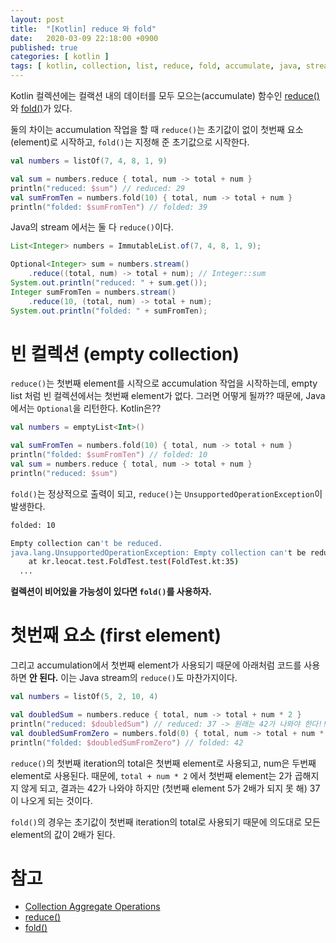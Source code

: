 ```yaml
---
layout: post
title:  "[Kotlin] reduce 와 fold"
date:   2020-03-09 22:18:00 +0900
published: true
categories: [ kotlin ]
tags: [ kotlin, collection, list, reduce, fold, accumulate, java, stream ]
---
```


Kotlin 컬렉션에는 컬랙션 내의 데이터를 모두 모으는(accumulate) 함수인 [reduce()](https://kotlinlang.org/api/latest/jvm/stdlib/kotlin.collections/reduce.html)와 [fold()](https://kotlinlang.org/api/latest/jvm/stdlib/kotlin.collections/fold.html)가 있다.

둘의 차이는 accumulation 작업을 할 때 `reduce()`는 초기값이 없이 첫번째 요소(element)로 시작하고, `fold()`는 지정해 준 초기값으로 시작한다.

```kotlin
val numbers = listOf(7, 4, 8, 1, 9)

val sum = numbers.reduce { total, num -> total + num }
println("reduced: $sum") // reduced: 29
val sumFromTen = numbers.fold(10) { total, num -> total + num }
println("folded: $sumFromTen") // folded: 39
```

Java의 stream 에서는 둘 다 `reduce()`이다.

```java
List<Integer> numbers = ImmutableList.of(7, 4, 8, 1, 9);

Optional<Integer> sum = numbers.stream()
    .reduce((total, num) -> total + num); // Integer::sum
System.out.println("reduced: " + sum.get());
Integer sumFromTen = numbers.stream()
    .reduce(10, (total, num) -> total + num);
System.out.println("folded: " + sumFromTen);
```


# 빈 컬렉션 (empty collection)

`reduce()`는 첫번째 element를 시작으로 accumulation 작업을 시작하는데, empty list 처럼 빈 컬렉션에서는 첫번째 element가 없다. 그러면 어떻게 될까?? 때문에, Java에서는 `Optional`을 리턴한다. Kotlin은??

```kotlin
val numbers = emptyList<Int>()

val sumFromTen = numbers.fold(10) { total, num -> total + num }
println("folded: $sumFromTen") // folded: 10
val sum = numbers.reduce { total, num -> total + num }
println("reduced: $sum")
```

`fold()`는 정상적으로 출력이 되고, `reduce()`는 `UnsupportedOperationException`이 발생한다.

```bash
folded: 10

Empty collection can't be reduced.
java.lang.UnsupportedOperationException: Empty collection can't be reduced.
	at kr.leocat.test.FoldTest.test(FoldTest.kt:35)
  ...
```

**컬렉션이 비어있을 가능성이 있다면 `fold()`를 사용하자.**


# 첫번째 요소 (first element)

그리고 accumulation에서 첫번째 element가 사용되기 때문에 아래처럼 코드를 사용하면 **안 된다.** 이는 Java stream의 `reduce()`도 마찬가지이다.

```kotlin
val numbers = listOf(5, 2, 10, 4)

val doubledSum = numbers.reduce { total, num -> total + num * 2 }
println("reduced: $doubledSum") // reduced: 37 -> 원래는 42가 나와야 한다!!
val doubledSumFromZero = numbers.fold(0) { total, num -> total + num * 2 }
println("folded: $doubledSumFromZero") // folded: 42
```

`reduce()`의 첫번째 iteration의 total은 첫번째 element로 사용되고, num은 두번째 element로 사용된다. 때문에, `total + num * 2` 에서 첫번째 element는 2가 곱해지지 않게 되고, 결과는 42가 나와야 하지만 (첫번째 element 5가 2배가 되지 못 해) 37이 나오게 되는 것이다.

`fold()`의 경우는 초기값이 첫번째 iteration의 total로 사용되기 때문에 의도대로 모든 element의 값이 2배가 된다.


# 참고

- [Collection Aggregate Operations](https://kotlinlang.org/docs/reference/collection-aggregate.html)
- [reduce()](https://kotlinlang.org/api/latest/jvm/stdlib/kotlin.collections/reduce.html)
- [fold()](https://kotlinlang.org/api/latest/jvm/stdlib/kotlin.collections/fold.html)
